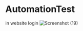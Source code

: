 # AutomationTest

in website login
![Screenshot (19)](https://user-images.githubusercontent.com/89387565/144588547-0fd6b94b-b4ba-459c-b85a-8cc94681d3fa.png)
